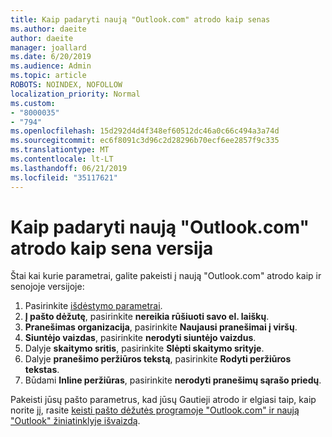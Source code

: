 ```yaml
---
title: Kaip padaryti naują "Outlook.com" atrodo kaip senas
ms.author: daeite
author: daeite
manager: joallard
ms.date: 6/20/2019
ms.audience: Admin
ms.topic: article
ROBOTS: NOINDEX, NOFOLLOW
localization_priority: Normal
ms.custom:
- "8000035"
- "794"
ms.openlocfilehash: 15d292d4d4f348ef60512dc46a0c66c494a3a74d
ms.sourcegitcommit: ec6f8091c3d96c2d28296b70ecf6ee2857f9c335
ms.translationtype: MT
ms.contentlocale: lt-LT
ms.lasthandoff: 06/21/2019
ms.locfileid: "35117621"
---
```

# <a name="how-to-make-the-new-outlookcom-look-like-the-old-version"></a>Kaip padaryti naują "Outlook.com" atrodo kaip sena versija

Štai kai kurie parametrai, galite pakeisti į naują "Outlook.com" atrodo kaip ir senojoje versijoje:

1. Pasirinkite [išdėstymo parametrai](https://outlook.live.com/mail/options/mail/layout).
1. **Į pašto dėžutę**, pasirinkite **nereikia rūšiuoti savo el. laiškų**.
1. **Pranešimas organizacija**, pasirinkite **Naujausi pranešimai į viršų**.
1. **Siuntėjo vaizdas**, pasirinkite **nerodyti siuntėjo vaizdus**.
1. Dalyje **skaitymo sritis**, pasirinkite **Slėpti skaitymo srityje**.
1. Dalyje **pranešimo peržiūros tekstą**, pasirinkite **Rodyti peržiūros tekstas**.
1. Būdami **Inline peržiūras**, pasirinkite **nerodyti pranešimų sąrašo priedų**.

Pakeisti jūsų pašto parametrus, kad jūsų Gautieji atrodo ir elgiasi taip, kaip norite jį, rasite [keisti pašto dėžutės programoje "Outlook.com" ir naują "Outlook" žiniatinklyje išvaizdą](https://support.office.com/article/b41c2ecb-f23c-42b3-b7f8-659646d5e58c?wt.mc_id=Office_Outlook_com_Alchemy).